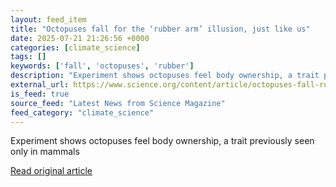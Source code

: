```yaml
---
layout: feed_item
title: "Octopuses fall for the ‘rubber arm’ illusion, just like us"
date: 2025-07-21 21:26:56 +0000
categories: [climate_science]
tags: []
keywords: ['fall', 'octopuses', 'rubber']
description: "Experiment shows octopuses feel body ownership, a trait previously seen only in mammals"
external_url: https://www.science.org/content/article/octopuses-fall-rubber-arm-illusion-just-us
is_feed: true
source_feed: "Latest News from Science Magazine"
feed_category: "climate_science"
---
```


Experiment shows octopuses feel body ownership, a trait previously seen only in mammals

[Read original article](https://www.science.org/content/article/octopuses-fall-rubber-arm-illusion-just-us)
